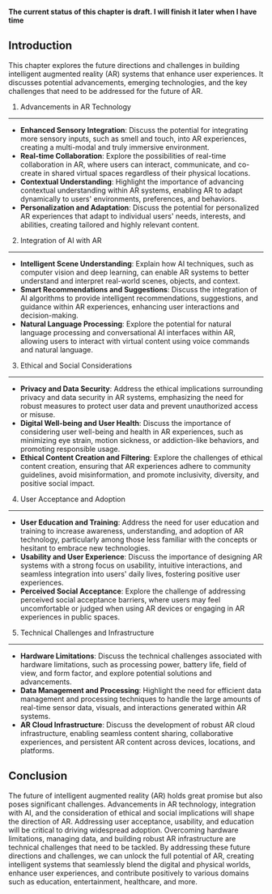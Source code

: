**The current status of this chapter is draft. I will finish it later when I have time**

Introduction
------------

This chapter explores the future directions and challenges in building intelligent augmented reality (AR) systems that enhance user experiences. It discusses potential advancements, emerging technologies, and the key challenges that need to be addressed for the future of AR.

1. Advancements in AR Technology
--------------------------------

* **Enhanced Sensory Integration**: Discuss the potential for integrating more sensory inputs, such as smell and touch, into AR experiences, creating a multi-modal and truly immersive environment.
* **Real-time Collaboration**: Explore the possibilities of real-time collaboration in AR, where users can interact, communicate, and co-create in shared virtual spaces regardless of their physical locations.
* **Contextual Understanding**: Highlight the importance of advancing contextual understanding within AR systems, enabling AR to adapt dynamically to users' environments, preferences, and behaviors.
* **Personalization and Adaptation**: Discuss the potential for personalized AR experiences that adapt to individual users' needs, interests, and abilities, creating tailored and highly relevant content.

2. Integration of AI with AR
----------------------------

* **Intelligent Scene Understanding**: Explain how AI techniques, such as computer vision and deep learning, can enable AR systems to better understand and interpret real-world scenes, objects, and context.
* **Smart Recommendations and Suggestions**: Discuss the integration of AI algorithms to provide intelligent recommendations, suggestions, and guidance within AR experiences, enhancing user interactions and decision-making.
* **Natural Language Processing**: Explore the potential for natural language processing and conversational AI interfaces within AR, allowing users to interact with virtual content using voice commands and natural language.

3. Ethical and Social Considerations
------------------------------------

* **Privacy and Data Security**: Address the ethical implications surrounding privacy and data security in AR systems, emphasizing the need for robust measures to protect user data and prevent unauthorized access or misuse.
* **Digital Well-being and User Health**: Discuss the importance of considering user well-being and health in AR experiences, such as minimizing eye strain, motion sickness, or addiction-like behaviors, and promoting responsible usage.
* **Ethical Content Creation and Filtering**: Explore the challenges of ethical content creation, ensuring that AR experiences adhere to community guidelines, avoid misinformation, and promote inclusivity, diversity, and positive social impact.

4. User Acceptance and Adoption
-------------------------------

* **User Education and Training**: Address the need for user education and training to increase awareness, understanding, and adoption of AR technology, particularly among those less familiar with the concepts or hesitant to embrace new technologies.
* **Usability and User Experience**: Discuss the importance of designing AR systems with a strong focus on usability, intuitive interactions, and seamless integration into users' daily lives, fostering positive user experiences.
* **Perceived Social Acceptance**: Explore the challenge of addressing perceived social acceptance barriers, where users may feel uncomfortable or judged when using AR devices or engaging in AR experiences in public spaces.

5. Technical Challenges and Infrastructure
------------------------------------------

* **Hardware Limitations**: Discuss the technical challenges associated with hardware limitations, such as processing power, battery life, field of view, and form factor, and explore potential solutions and advancements.
* **Data Management and Processing**: Highlight the need for efficient data management and processing techniques to handle the large amounts of real-time sensor data, visuals, and interactions generated within AR systems.
* **AR Cloud Infrastructure**: Discuss the development of robust AR cloud infrastructure, enabling seamless content sharing, collaborative experiences, and persistent AR content across devices, locations, and platforms.

Conclusion
----------

The future of intelligent augmented reality (AR) holds great promise but also poses significant challenges. Advancements in AR technology, integration with AI, and the consideration of ethical and social implications will shape the direction of AR. Addressing user acceptance, usability, and education will be critical to driving widespread adoption. Overcoming hardware limitations, managing data, and building robust AR infrastructure are technical challenges that need to be tackled. By addressing these future directions and challenges, we can unlock the full potential of AR, creating intelligent systems that seamlessly blend the digital and physical worlds, enhance user experiences, and contribute positively to various domains such as education, entertainment, healthcare, and more.
